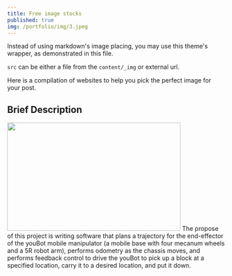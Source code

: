 ```yaml
---
title: Free image stocks
published: true
img: /portfolio/img/3.jpeg
---
```


Instead of using markdown's image placing, you may use this theme's wrapper, as demonstrated in this file.

`src` can be either a file from the `content/_img` or external url.

Here is a compilation of websites to help you pick the perfect image for your post.

## Brief Description
<img class="img-fluid" src="img/a.jpeg" alt="" width="400" height="250">  
The propose of this project is writing software that plans a trajectory for the end-effector of the youBot mobile manipulator (a mobile base with four mecanum wheels and a 5R robot arm), performs odometry as the chassis moves, and performs feedback control to drive the youBot to pick up a block at a specified location, carry it to a desired location, and put it down. 